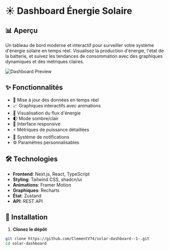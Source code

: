 # ☀️ Dashboard Énergie Solaire

## 📊 Aperçu

Un tableau de bord moderne et interactif pour surveiller votre système d'énergie solaire en temps réel. Visualisez la production d'énergie, l'état de la batterie, et suivez les tendances de consommation avec des graphiques dynamiques et des métriques claires.

![Dashboard Preview](https://feegaffe.fr/solar/dashboard.png)

## ✨ Fonctionnalités

- 🔄 Mise à jour des données en temps réel
- 📈 Graphiques interactifs avec animations
- 🔋 Visualisation du flux d'énergie
- 🌓 Mode sombre/clair
- 📱 Interface responsive
- ⚡ Métriques de puissance détaillées
- 🔔 Système de notifications
- ⚙️ Paramètres personnalisables

## 🛠️ Technologies

- **Frontend**: Next.js, React, TypeScript
- **Styling**: Tailwind CSS, shadcn/ui
- **Animations**: Framer Motion
- **Graphiques**: Recharts
- **État**: Zustand
- **API**: REST API

## 🚀 Installation

1. **Clonez le dépôt**

```bash
git clone https://github.com/ClementV74/solar-dashboard--1-.git 
cd solar-dashboard
